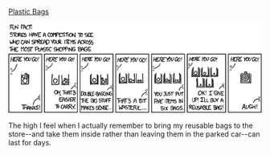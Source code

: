 [Plastic Bags](https://xkcd.com/990)

![Plastic Bags](./random_comic.png)

The high I feel when I actually remember to bring my reusable bags to the store--and take them inside rather than leaving them in the parked car--can last for days.

